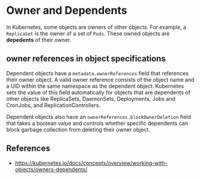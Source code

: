 # Owner and Dependents

In Kubernetes, some objects are owners of other objects. For example, a `ReplicaSet` is the owner of a set of `Pods`. These owned objects are **depedents** of their owner.

## owner references in object specifications

Dependent objects have a `metadata.ownerReferences` field that references their owner object. A valid owner reference consists of the object name and a UID within the same namespace as the dependent object. Kubernetes sets the value of this field automatically for objects that are dependents of other objects like ReplicaSets, DaemonSets, Deployments, Jobs and CronJobs, and ReplicationControllers.

Dependent objects also have an `ownerReferences.blockOwnerDeletion` field that takes a boolean value and controls whether specific dependents can block garbage collection from deleting their owner object.

## References

- https://kubernetes.io/docs/concepts/overview/working-with-objects/owners-dependents/

